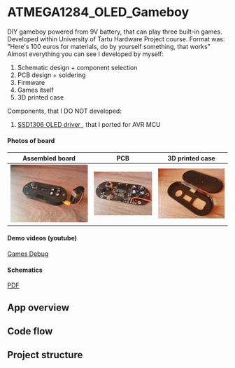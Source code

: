 # ATMEGA1284_OLED_Gameboy

DIY gameboy powered from 9V battery, that can play three built-in games. </br>
Developed within University of Tartu Hardware Project course. Format was: "Here's 100 euros for materials, do by yourself something, that works" </br>
Almost everything you can see I developed by myself: </br>
1. Schematic design + component selection
2. PCB design + soldering
3. Firmware
4. Games itself
5. 3D printed case

Components, that I DO NOT developed: </br>
1. [ SSD1306 OLED driver ](https://github.com/afiskon/stm32-ssd1306), that I ported for AVR MCU

#### Photos of board

Assembled board |  PCB | 3D printed case
:-------------------------:|:-------------------------:|:-------------------------:
<img src="/media/assembled.png" width="auto" height="auto"/></br>  |  <img src="/media/pcb.png" width="auto" height="auto"/></br> | <img src="/media/case.png" width="auto" height="auto"/></br> 

#### Demo videos (youtube)

[ Games ](https://www.youtube.com/watch?v=D_vLn6cdAP8&ab_channel=LeonidTsigrinski)
[ Debug ](https://www.youtube.com/watch?v=agJH_pz0l60&ab_channel=LeonidTsigrinski)

#### Schematics

[ PDF ](https://github.com/Leonid-98/ATMEGA1284_OLED_Gameboy/blob/main/media/schematic.pdf)



## App overview

## Code flow

## Project structure
